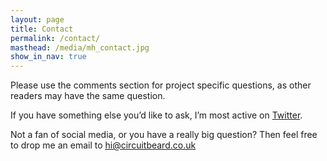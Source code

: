 ```yaml
---
layout: page
title: Contact
permalink: /contact/
masthead: /media/mh_contact.jpg
show_in_nav: true
---
```


Please use the comments section for project specific questions, as other readers may have the same question.

If you have something else you’d like to ask, I’m most active on [Twitter](https://twitter.com/circuitbeard).

Not a fan of social media, or you have a really big question? Then feel free to drop me an email to [hi@circuitbeard.co.uk](mailto:hi@circuitbeard.co.uk)
